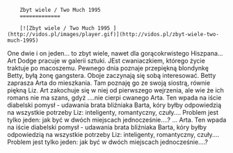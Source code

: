 
        Zbyt wiele / Two Much 1995 
        =============
        
        [![Zbyt wiele / Two Much 1995 ](http://vidos.pl/images/player.gif)](http://vidos.pl/zbyt-wiele-two-much-1995)
        
        
 One dwie i on jeden... to zbyt wiele, nawet dla gorącokrwistego Hiszpana... Art Dodge pracuje w galerii sztuki. JEst cwaniaczkiem, którego życie traktuje po macoszemu. Pewnego dnia poznaje przepiękną blondynkę Betty, byłą żonę gangstera. Oboje zaczynają się sobą interesować. Betty zaprasza Arta do mieszkania. Tam poznaję go ze swoją siostrą, równie piękną Liz. Art zakochuje się w niej od pierwszego wejrzenia, ale wie że ich romans nie ma szans, gdyż ....nie cierpi cwanego Arta. Ten wpada na iście diabelski pomysł - udawania brata bliźniaka Barta, kóry byłby odpowiedzią na wszystkie potrzeby Liz: inteligenty, romantyczny, czuły.... Problem jest tylko jeden: jak być w dwóch miejscach jednocześnie....?   ... Arta. Ten wpada na iście diabelski pomysł - udawania brata bliźniaka Barta, kóry byłby odpowiedzią na wszystkie potrzeby Liz: inteligenty, romantyczny, czuły.... Problem jest tylko jeden: jak być w dwóch miejscach jednocześnie....?
    